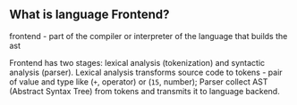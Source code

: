 ## What is language Frontend?
frontend - part of the compiler or interpreter of the language that builds the ast

Frontend has two stages: lexical analysis (tokenization) and syntactic analysis (parser).
Lexical analysis transforms source code to tokens - pair of value and type like (`+`, operator) or (`15`, number);
Parser collect AST (Abstract Syntax Tree) from tokens and transmits it to language backend.